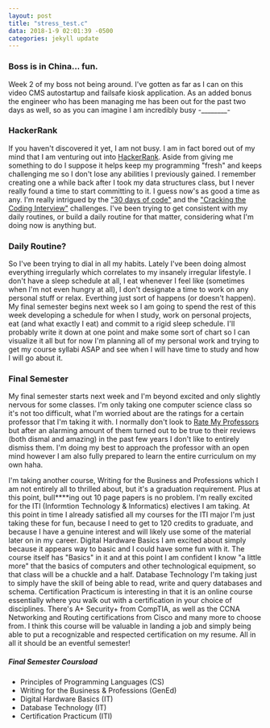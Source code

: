 ```yaml
---
layout: post
title: "stress_test.c"
data: 2018-1-9 02:01:39 -0500
categories: jekyll update
---
```


### Boss is in China... fun.
Week 2 of my boss not being around. I've gotten as far as I can on this video CMS autostartup and failsafe kiosk application. As an added bonus the engineer who has been managing me has been out for the past two days as well, so as you can imagine I am incredibly busy -________-

### HackerRank
If you haven't discovered it yet, I am not busy. I am in fact bored out of my mind that I am venturing out into [HackerRank](www.hackerrank.com). Aside from giving me something to do I suppose it helps keep my programming "fresh" and keeps challenging me so I don't lose any abilities I previously gained. I remember creating one a while back after I took my data structures class, but I never really found a time to start committing to it. I guess now's as good a time as any. I'm really intrigued by the ["30 days of code"](https://www.hackerrank.com/domains/tutorials/30-days-of-code) and the ["Cracking the Coding Interview"](https://www.hackerrank.com/domains/tutorials/cracking-the-coding-interview) challenges. I've been trying to get consistent with my daily routines, or build a daily routine for that matter, considering what I'm doing now is anything but.

### Daily Routine?
So I've been trying to dial in all my habits. Lately I've been doing almost everything irregularly which correlates to my insanely irregular lifestyle. I don't have a sleep schedule at all, I eat whenever I feel like (sometimes when I'm not even hungry at all), I don't designate a time to work on any personal stuff or relax. Everthing just sort of happens (or doesn't happen). My final semester begins next week so I am going to spend the rest of this week developing a schedule for when I study, work on personal projects, eat (and what exactly I eat) and commit to a rigid sleep schedule. I'll probably write it down at one point and make some sort of chart so I can visualize it all but for now I'm planning all of my personal work and trying to get my course syllabi ASAP and see when I will have time to study and how I will go about it. 

### Final Semester
My final semester starts next week and I'm beyond excited and only slightly nervous for some classes. I'm only taking one computer science class so it's not too difficult, what I'm worried about are the ratings for a certain professor that I'm taking it with. I normally don't look to [Rate My Professors](www.ratemyprofessors.com) but after an alarming amount of them turned out to be true to their reviews (both dismal and amazing) in the past few years I don't like to entirely dismiss them. I'm doing my best to approach the professor with an open mind however I am also fully prepared to learn the entire curriculum on my own haha.

I'm taking another course, Writing for the Business and Professions which I am not entirely all to thrilled about, but it's a graduation requirement. Plus at this point, bull****ing out 10 page papers is no problem. I'm really excited for the ITI (Informtion Technology & Informatics) electives I am taking. At this point in time I already satisfied all my courses for the ITI major I'm just taking these for fun, because I need to get to 120 credits to graduate, and because I have a genuine interest and will likely use some of the material later on in my career. Digital Hardware Basics I am excited about simply because it appears way to basic and I could have some fun with it. The course itself has "Basics" in it and at this point I am confident I know "a little more" that the basics of computers and other technological equipment, so that class will be a chuckle and a half. Database Technology I'm taking just to simply have the skill of being able to read, write and query databases and schema. Certification Practicum is interesting in that it is an online course essentially where you walk out with a certification in your choice of disciplines. There's A+ Security+ from CompTIA, as well as the CCNA Networking and Routing certifications from Cisco and many more to choose from. I think this course will be valuable in landing a job and simply being able to put a recognizable and respected certification on my resume. All in all it should be an eventful semester!


##### Final Semester Coursload
+ Principles of Programming Languages (CS)
+ Writing for the Business & Professions (GenEd)
+ Digital Hardware Basics (IT)
+ Database Technology (IT)
+ Certification Practicum (ITI)



